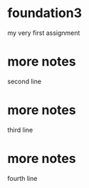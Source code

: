 # foundation3
my very first assignment
# more notes
second line
# more notes
third line
# more notes
fourth line
